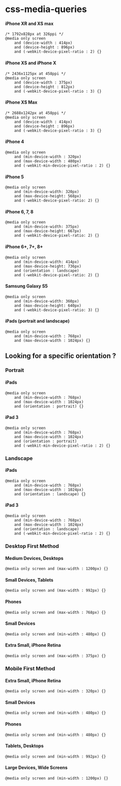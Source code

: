 # css-media-queries

#### iPhone XR and XS max
```
/* 1792x828px at 326ppi */
@media only screen 
    and (device-width : 414px) 
    and (device-height : 896px) 
    and (-webkit-device-pixel-ratio : 2) {}
```
#### iPhone XS and iPhone X
```
/* 2436x1125px at 458ppi */
@media only screen 
    and (device-width : 375px) 
    and (device-height : 812px) 
    and (-webkit-device-pixel-ratio : 3) {}
```
#### iPhone XS Max
```
/* 2688x1242px at 458ppi */
@media only screen 
    and (device-width : 414px) 
    and (device-height : 896px) 
    and (-webkit-device-pixel-ratio : 3) {}
```
#### iPhone 4
```
@media only screen
    and (min-device-width : 320px)
    and (max-device-width : 480px)
    and (-webkit-min-device-pixel-ratio : 2) {}
```
#### iPhone 5
```
@media only screen
    and (min-device-width: 320px)
    and (max-device-height: 568px)
    and (-webkit-device-pixel-ratio: 2) {}
```
#### iPhone 6, 7, 8
```
@media only screen
    and (min-device-width: 375px)
    and (max-device-height: 667px)
    and (-webkit-device-pixel-ratio: 2) {}
```
#### iPhone 6+, 7+, 8+
```
@media only screen
    and (min-device-width: 414px)
    and (max-device-height: 736px)
    and (orientation : landscape)
    and (-webkit-device-pixel-ratio: 2) {}
```
#### Samsung Galaxy S5
```
@media only screen
    and (min-device-width: 360px)
    and (max-device-height: 640px)
    and (-webkit-device-pixel-ratio: 3) {}
```
#### iPads (portrait and landscape)
```
@media only screen
    and (min-device-width : 768px)
    and (max-device-width : 1024px) {}

```

## Looking for a specific orientation ?

### Portrait

#### iPads
```
@media only screen
    and (min-device-width : 768px)
    and (max-device-width : 1024px)
    and (orientation : portrait) {}
```
#### iPad 3
```
@media only screen
    and (min-device-width : 768px)
    and (max-device-width : 1024px)
    and (orientation : portrait)
    and (-webkit-min-device-pixel-ratio : 2) {}
```

### Landscape

#### iPads
```
@media only screen
    and (min-device-width : 768px)
    and (max-device-width : 1024px)
    and (orientation : landscape) {}
```
#### iPad 3
```
@media only screen
    and (min-device-width : 768px)
    and (max-device-width : 1024px)
    and (orientation : landscape)
    and (-webkit-min-device-pixel-ratio : 2) {}
```

###  Desktop First Method

#### Medium Devices, Desktops
```
@media only screen and (max-width : 1200px) {}
```

#### Small Devices, Tablets
```
@media only screen and (max-width : 992px) {}
```

#### Phones
```
@media only screen and (max-width : 768px) {}
```

#### Small Devices
```
@media only screen and (min-width : 480px) {}
```

#### Extra Small, iPhone Retina
```
@media only screen and (max-width : 375px) {}
```

###  Mobile First Method

#### Extra Small, iPhone Retina
```
@media only screen and (min-width : 320px) {}
```

#### Small Devices
```
@media only screen and (min-width : 480px) {}
```

#### Phones
```
@media only screen and (min-width : 480px) {}
```

#### Tablets, Desktops
```
@media only screen and (min-width : 992px) {}
```

#### Large Devices, Wide Screens 
```
@media only screen and (min-width : 1200px) {}
```